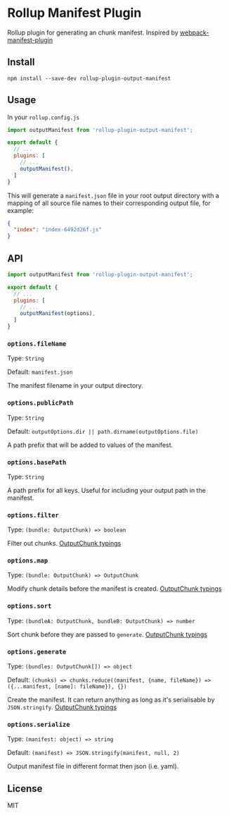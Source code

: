 # Rollup Manifest Plugin

Rollup plugin for generating an chunk manifest. Inspired by [webpack-manifest-plugin](https://github.com/danethurber/webpack-manifest-plugin)

## Install

```
npm install --save-dev rollup-plugin-output-manifest
```

## Usage

In your `rollup.config.js`

```javascript
import outputManifest from 'rollup-plugin-output-manifest';

export default {
  // ...
  plugins: [
    // ...
    outputManifest(),
  ]
}
```

This will generate a `manifest.json` file in your root output directory with a mapping of all source file names to their corresponding output file, for example:

```json
{
  "index": "index-6492d26f.js"
}
```

## API

```javascript
import outputManifest from 'rollup-plugin-output-manifest';

export default {
  // ...
  plugins: [
    // ...
    outputManifest(options),
  ]
}
```

### `options.fileName`

Type: `String`

Default: `manifest.json`

The manifest filename in your output directory.

### `options.publicPath`

Type: `String`

Default: `outputOptions.dir || path.dirname(outputOptions.file)`

A path prefix that will be added to values of the manifest.

### `options.basePath`

Type: `String`

A path prefix for all keys. Useful for including your output path in the manifest.

### `options.filter`

Type: `(bundle: OutputChunk) => boolean`

Filter out chunks. [OutputChunk typings][1]


### `options.map`

Type: `(bundle: OutputChunk) => OutputChunk`

Modify chunk details before the manifest is created. [OutputChunk typings][1]

### `options.sort`

Type: `(bundleA: OutputChunk, bundleB: OutputChunk) => number`

Sort chunk before they are passed to `generate`. [OutputChunk typings][1]

### `options.generate`

Type: `(bundles: OutputChunk[]) => object`

Default: `(chunks) => chunks.reduce((manifest, {name, fileName}) => ({...manifest, [name]: fileName}), {})`

Create the manifest. It can return anything as long as it's serialisable by `JSON.stringify`. [OutputChunk typings][1]

### `options.serialize`

Type: `(manifest: object) => string`

Default: `(manifest) => JSON.stringify(manifest, null, 2)`

Output manifest file in different format then json (i.e. yaml).

## License

MIT

[1]: https://github.com/rollup/rollup/blob/e66d7be5e736e7b47c6e8ac5cb7c6365903baeff/src/rollup/types.d.ts#L497


